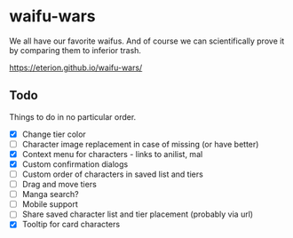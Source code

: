 # waifu-wars

We all have our favorite waifus. And of course we can scientifically prove it by
comparing them to inferior trash.

https://eterion.github.io/waifu-wars/

## Todo

Things to do in no particular order.

- [x] Change tier color
- [ ] Character image replacement in case of missing (or have better)
- [x] Context menu for characters - links to anilist, mal
- [x] Custom confirmation dialogs
- [ ] Custom order of characters in saved list and tiers
- [ ] Drag and move tiers
- [ ] Manga search?
- [ ] Mobile support
- [ ] Share saved character list and tier placement (probably via url)
- [x] Tooltip for card characters
